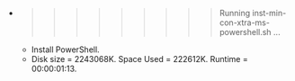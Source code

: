* >>>>>>>>> Running inst-min-con-xtra-ms-powershell.sh ...
  * Install PowerShell.
  * Disk size = 2243068K. Space Used = 222612K. Runtime = 00:00:01:13.
